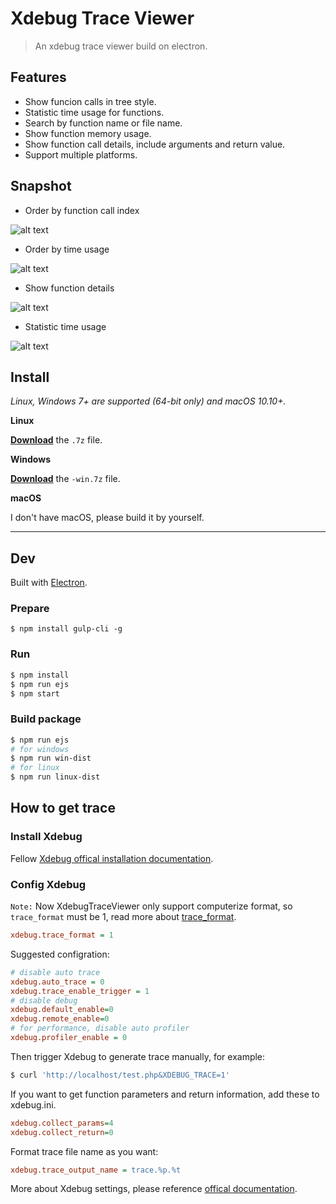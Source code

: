 # Xdebug Trace Viewer

> An xdebug trace viewer build on electron.

## Features

* Show funcion calls in tree style.
* Statistic time usage for functions.
* Search by function name or file name.
* Show function memory usage.
* Show function call details, include arguments and return value.
* Support multiple platforms.

## Snapshot

* Order by function call index

![alt text](https://github.com/kuun/xdebug-trace-viewer/raw/master/snapshots/order-by-call-index.png)

* Order by time usage

![alt text](https://github.com/kuun/xdebug-trace-viewer/raw/master/snapshots/order-by-time-usage.png)

* Show function details

![alt text](https://github.com/kuun/xdebug-trace-viewer/raw/master/snapshots/function-details.png)

* Statistic time usage

![alt text](https://github.com/kuun/xdebug-trace-viewer/raw/master/snapshots/time-usage-statistic.png)



## Install

*Linux, Windows 7+ are supported (64-bit only) and macOS 10.10+.*

**Linux**

[**Download**](https://github.com/kuun/xdebug-trace-viewer/releases/latest) the `.7z` file.

**Windows**

[**Download**](https://github.com/kuun/xdebug-trace-viewer/releases/latest) the `-win.7z` file.

**macOS**

I don't have macOS, please build it by yourself.

---


## Dev

Built with [Electron](https://electronjs.org).

### Prepare

```
$ npm install gulp-cli -g
```

### Run

```bash
$ npm install
$ npm run ejs
$ npm start
```

### Build package

```bash
$ npm run ejs
# for windows
$ npm run win-dist
# for linux
$ npm run linux-dist
```

## How to get trace

### Install Xdebug

Fellow [Xdebug offical installation documentation](https://xdebug.org/docs/install).

### Config Xdebug

`Note:` Now XdebugTraceViewer only support computerize format, so `trace_format` must be 1, read more about [trace_format](https://xdebug.org/docs/all_settings#trace_format).

```ini
xdebug.trace_format = 1
```

Suggested configration:

```ini
# disable auto trace
xdebug.auto_trace = 0
xdebug.trace_enable_trigger = 1
# disable debug
xdebug.default_enable=0
xdebug.remote_enable=0
# for performance, disable auto profiler
xdebug.profiler_enable = 0
```

Then trigger Xdebug to generate trace manually, for example:

```bash
$ curl 'http://localhost/test.php&XDEBUG_TRACE=1'
```

If you want to get function parameters and return information, add these to xdebug.ini.

```ini
xdebug.collect_params=4
xdebug.collect_return=0
```

Format trace file name as you want:

```ini
xdebug.trace_output_name = trace.%p.%t
```

More about Xdebug settings, please reference [offical documentation](https://xdebug.org/docs/all_settings).
